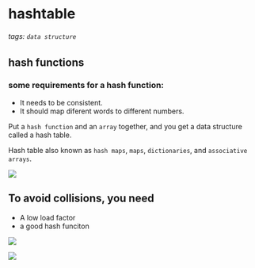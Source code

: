 # hashtable
###### tags: `data structure`

## hash functions
### some requirements for a hash function:
- It needs to be consistent.
- It should map diferent words to different numbers. 

Put a `hash function` and an `array` together,  and you get a data structure called a hash table.

Hash table also known as `hash maps`, `maps`, `dictionaries`, and  `associative arrays`.

![](https://i.imgur.com/pyq8JFN.png)

## To avoid collisions, you need
- A low load factor
- a good hash funciton

![](https://i.imgur.com/pckLS36.png)

![](https://i.imgur.com/iLayA3z.png)
